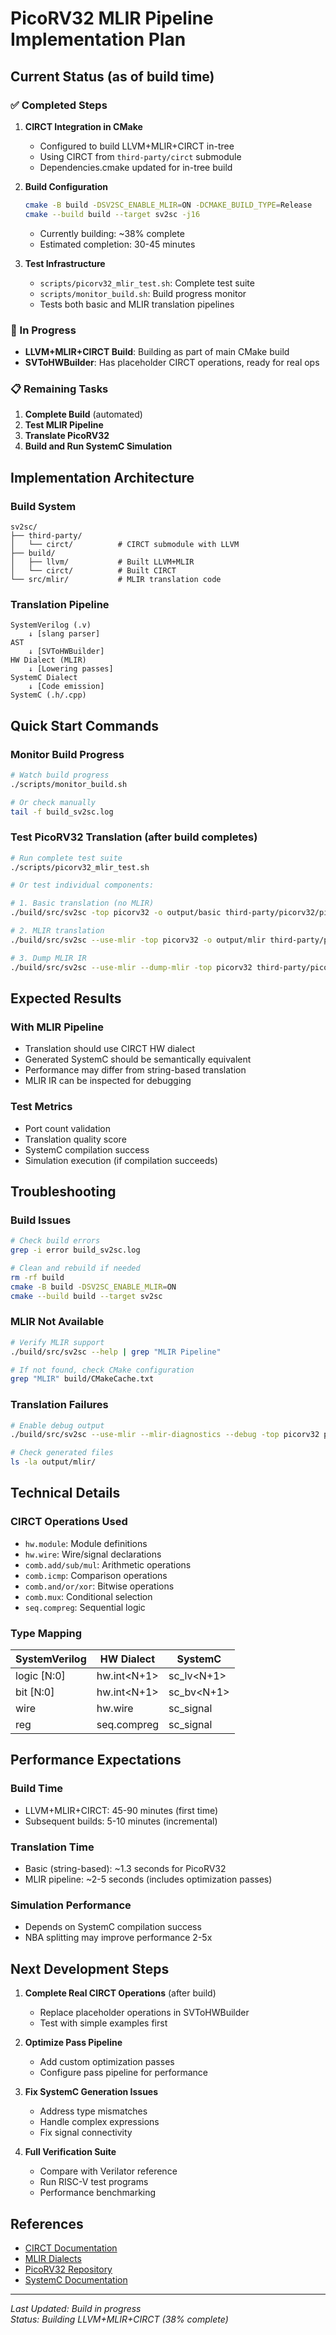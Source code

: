 # PicoRV32 MLIR Pipeline Implementation Plan

## Current Status (as of build time)

### ✅ Completed Steps

1. **CIRCT Integration in CMake**
   - Configured to build LLVM+MLIR+CIRCT in-tree
   - Using CIRCT from `third-party/circt` submodule
   - Dependencies.cmake updated for in-tree build

2. **Build Configuration**
   ```bash
   cmake -B build -DSV2SC_ENABLE_MLIR=ON -DCMAKE_BUILD_TYPE=Release
   cmake --build build --target sv2sc -j16
   ```
   - Currently building: ~38% complete
   - Estimated completion: 30-45 minutes

3. **Test Infrastructure**
   - `scripts/picorv32_mlir_test.sh`: Complete test suite
   - `scripts/monitor_build.sh`: Build progress monitor
   - Tests both basic and MLIR translation pipelines

### 🚧 In Progress

- **LLVM+MLIR+CIRCT Build**: Building as part of main CMake build
- **SVToHWBuilder**: Has placeholder CIRCT operations, ready for real ops

### 📋 Remaining Tasks

1. **Complete Build** (automated)
2. **Test MLIR Pipeline** 
3. **Translate PicoRV32**
4. **Build and Run SystemC Simulation**

## Implementation Architecture

### Build System
```
sv2sc/
├── third-party/
│   └── circt/          # CIRCT submodule with LLVM
├── build/
│   ├── llvm/           # Built LLVM+MLIR
│   └── circt/          # Built CIRCT
└── src/mlir/           # MLIR translation code
```

### Translation Pipeline
```
SystemVerilog (.v) 
    ↓ [slang parser]
AST 
    ↓ [SVToHWBuilder]
HW Dialect (MLIR)
    ↓ [Lowering passes]
SystemC Dialect
    ↓ [Code emission]
SystemC (.h/.cpp)
```

## Quick Start Commands

### Monitor Build Progress
```bash
# Watch build progress
./scripts/monitor_build.sh

# Or check manually
tail -f build_sv2sc.log
```

### Test PicoRV32 Translation (after build completes)
```bash
# Run complete test suite
./scripts/picorv32_mlir_test.sh

# Or test individual components:

# 1. Basic translation (no MLIR)
./build/src/sv2sc -top picorv32 -o output/basic third-party/picorv32/picorv32.v

# 2. MLIR translation
./build/src/sv2sc --use-mlir -top picorv32 -o output/mlir third-party/picorv32/picorv32.v

# 3. Dump MLIR IR
./build/src/sv2sc --use-mlir --dump-mlir -top picorv32 third-party/picorv32/picorv32.v > picorv32.mlir
```

## Expected Results

### With MLIR Pipeline
- Translation should use CIRCT HW dialect
- Generated SystemC should be semantically equivalent
- Performance may differ from string-based translation
- MLIR IR can be inspected for debugging

### Test Metrics
- Port count validation
- Translation quality score
- SystemC compilation success
- Simulation execution (if compilation succeeds)

## Troubleshooting

### Build Issues
```bash
# Check build errors
grep -i error build_sv2sc.log

# Clean and rebuild if needed
rm -rf build
cmake -B build -DSV2SC_ENABLE_MLIR=ON
cmake --build build --target sv2sc
```

### MLIR Not Available
```bash
# Verify MLIR support
./build/src/sv2sc --help | grep "MLIR Pipeline"

# If not found, check CMake configuration
grep "MLIR" build/CMakeCache.txt
```

### Translation Failures
```bash
# Enable debug output
./build/src/sv2sc --use-mlir --mlir-diagnostics --debug -top picorv32 picorv32.v

# Check generated files
ls -la output/mlir/
```

## Technical Details

### CIRCT Operations Used
- `hw.module`: Module definitions
- `hw.wire`: Wire/signal declarations
- `comb.add/sub/mul`: Arithmetic operations
- `comb.icmp`: Comparison operations
- `comb.and/or/xor`: Bitwise operations
- `comb.mux`: Conditional selection
- `seq.compreg`: Sequential logic

### Type Mapping
| SystemVerilog | HW Dialect | SystemC |
|--------------|------------|---------|
| logic [N:0] | hw.int<N+1> | sc_lv<N+1> |
| bit [N:0] | hw.int<N+1> | sc_bv<N+1> |
| wire | hw.wire | sc_signal |
| reg | seq.compreg | sc_signal |

## Performance Expectations

### Build Time
- LLVM+MLIR+CIRCT: 45-90 minutes (first time)
- Subsequent builds: 5-10 minutes (incremental)

### Translation Time
- Basic (string-based): ~1.3 seconds for PicoRV32
- MLIR pipeline: ~2-5 seconds (includes optimization passes)

### Simulation Performance
- Depends on SystemC compilation success
- NBA splitting may improve performance 2-5x

## Next Development Steps

1. **Complete Real CIRCT Operations** (after build)
   - Replace placeholder operations in SVToHWBuilder
   - Test with simple examples first

2. **Optimize Pass Pipeline**
   - Add custom optimization passes
   - Configure pass pipeline for performance

3. **Fix SystemC Generation Issues**
   - Address type mismatches
   - Handle complex expressions
   - Fix signal connectivity

4. **Full Verification Suite**
   - Compare with Verilator reference
   - Run RISC-V test programs
   - Performance benchmarking

## References

- [CIRCT Documentation](https://circt.llvm.org/)
- [MLIR Dialects](https://mlir.llvm.org/docs/Dialects/)
- [PicoRV32 Repository](https://github.com/YosysHQ/picorv32)
- [SystemC Documentation](https://www.accellera.org/downloads/standards/systemc)

---

*Last Updated: Build in progress*  
*Status: Building LLVM+MLIR+CIRCT (38% complete)*
